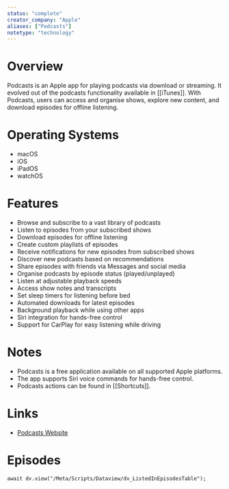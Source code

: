 ```yaml
---
status: "complete"
creator_company: "Apple"
aliases: ["Podcasts"]
notetype: "technology"
---
```


# Overview
Podcasts is an Apple app for playing podcasts via download or streaming. It evolved out of the podcasts functionality available in [[iTunes]]. With Podcasts, users can access and organise shows, explore new content, and download episodes for offline listening.

# Operating Systems  
- macOS
- iOS
- iPadOS
- watchOS

# Features  
- Browse and subscribe to a vast library of podcasts
- Listen to episodes from your subscribed shows 
- Download episodes for offline listening
- Create custom playlists of episodes
- Receive notifications for new episodes from subscribed shows
- Discover new podcasts based on recommendations
- Share episodes with friends via Messages and social media
- Organise podcasts by episode status (played/unplayed)
- Listen at adjustable playback speeds
- Access show notes and transcripts
- Set sleep timers for listening before bed
- Automated downloads for latest episodes
- Background playback while using other apps
- Siri integration for hands-free control
- Support for CarPlay for easy listening while driving

# Notes  
- Podcasts is a free application available on all supported Apple platforms.
- The app supports Siri voice commands for hands-free control.
- Podcasts actions can be found in [[Shortcuts]].

# Links  
- [Podcasts Website](https://www.apple.com/uk/apple-podcasts/)

# Episodes
```dataviewjs
await dv.view("/Meta/Scripts/Dataview/dv_ListedInEpisodesTable");
```
